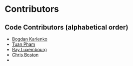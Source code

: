 # Contributors

## Code Contributors (alphabetical order)

* [Bogdan Karlenko](https://github.com/bogdan-karlenko)
* [Tuan Pham](https://github.com/imtuanpham)
* [Ray Luxembourg](https://github.com/RayLuxembourg)
* [Chris Boston](https://github.com/bostonc)
*
